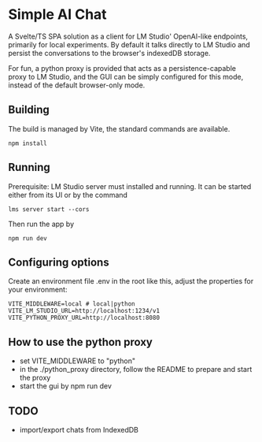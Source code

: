 # Simple AI Chat

A Svelte/TS SPA solution as a client for LM Studio' OpenAI-like endpoints, primarily for local experiments. By default it talks directly to LM Studio and persist the conversations to the browser's indexedDB storage.

For fun, a python proxy is provided that acts as a persistence-capable proxy to LM Studio, and the GUI can be simply configured for this mode, instead of the default browser-only mode.

## Building

The build is managed by Vite, the standard commands are available.

```npm install```

## Running

Prerequisite: 
LM Studio server must installed and running. It can be started either from its UI or by the command 

```lms server start --cors```

Then run the app by 

```npm run dev```

## Configuring options

Create an environment file .env in the root like this, adjust the properties for your environment:

```
VITE_MIDDLEWARE=local # local|python
VITE_LM_STUDIO_URL=http://localhost:1234/v1
VITE_PYTHON_PROXY_URL=http://localhost:8080
```

## How to use the python proxy

- set VITE_MIDDLEWARE to "python"
- in the ./python_proxy directory, follow the README to prepare and start the proxy
- start the gui by npm run dev

## TODO

- import/export chats from IndexedDB